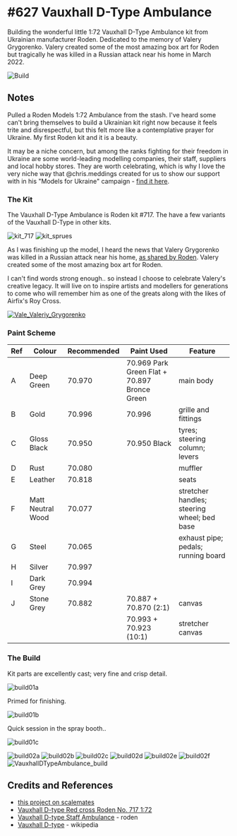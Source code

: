 # #627 Vauxhall D-Type Ambulance

Building the wonderful little 1:72 Vauxhall D-Type Ambulance kit from Ukrainian manufacturer Roden.
Dedicated to the memory of Valery Grygorenko. Valery created some of the most amazing box art for Roden but tragically he was killed in a Russian attack near his home in March 2022.

![Build](./assets/VauxhallDTypeAmbulance_build.jpg?raw=true)

## Notes

Pulled a Roden Models 1:72 Ambulance from the stash. I've heard some can't bring themselves to build a Ukrainian kit right now because it feels trite and disrespectful, but this felt more like a contemplative prayer for Ukraine. My first Roden kit and it is a beauty.

It may be a niche concern, but among the ranks fighting for their freedom in Ukraine are some world-leading modelling companies, their staff, suppliers and local hobby stores. They are worth celebrating, which is why I love the very niche way that @chris.meddings created for us to show our support with in his "Models for Ukraine" campaign - [find it here](https://www.insidethearmour.com/product-page/models-for-ukraine-book).

### The Kit

The Vauxhall D-Type Ambulance is Roden kit #717. The have a few variants of the Vauxhall D-Type in other kits.

![kit_717](./assets/kit_717.jpg?raw=true)
![kit_sprues](./assets/kit_sprues.jpg?raw=true)

As I was finishing up the model, I heard the news that Valery Grygorenko was killed in a Russian attack near his home, [as shared by Roden](http://www.roden.eu/IMG/Valeriy_Grygorenko.JPG). Valery created some of the most amazing box art for Roden.

I can't find words strong enough.. so instead I choose to celebrate Valery's creative legacy. It will live on to inspire artists and modellers for generations to come who will remember him as one of the greats along with the likes of Airfix's Roy Cross.

[![Vale_Valeriy_Grygorenko](./assets/Vale_Valeriy_Grygorenko.jpg?raw=true)](http://www.roden.eu/IMG/Valeriy_Grygorenko.JPG)

### Paint Scheme

| Ref | Colour            | Recommended | Paint Used  | Feature       |
|-----|-------------------|-------------|-------------|---------------|
| A   | Deep Green        | 70.970      | 70.969 Park Green Flat + 70.897 Bronce Green             | main body              |
| B   | Gold              | 70.996      | 70.996            | grille and fittings              |
| C   | Gloss Black       | 70.950      | 70.950 Black      | tyres; steering column; levers               |
| D   | Rust              | 70.080      |             | muffler              |
| E   | Leather           | 70.818      |             | seats              |
| F   | Matt Neutral Wood | 70.077      |             | stretcher handles; steering wheel; bed base              |
| G   | Steel             | 70.065      |             | exhaust pipe; pedals; running board              |
| H   | Silver            | 70.997      |             |               |
| I   | Dark Grey         | 70.994      |             |               |
| J   | Stone Grey        | 70.882      | 70.887 + 70.870 (2:1)            | canvas              |
|     |                   |             | 70.993 + 70.923 (10:1)           | stretcher canvas              |

### The Build

Kit parts are excellently cast; very fine and crisp detail.

![build01a](./assets/build01a.jpg?raw=true)

Primed for finishing.

![build01b](./assets/build01b.jpg?raw=true)

Quick session in the spray booth..

![build01c](./assets/build01c.jpg?raw=true)

![build02a](./assets/build02a.jpg?raw=true)
![build02b](./assets/build02b.jpg?raw=true)
![build02c](./assets/build02c.jpg?raw=true)
![build02d](./assets/build02d.jpg?raw=true)
![build02e](./assets/build02e.jpg?raw=true)
![build02f](./assets/build02f.jpg?raw=true)
![VauxhallDTypeAmbulance_build](./assets/VauxhallDTypeAmbulance_build.jpg?raw=true)

## Credits and References

* [this project on scalemates](https://www.scalemates.com/profiles/mate.php?id=74137&p=projects&project=120359)
* [Vauxhall D-type Red cross Roden  No. 717 1:72](https://www.scalemates.com/kits/roden-717-vauxhall-d-type-red-cross--1048054)
* [Vauxhall D-type Staff Ambulance](http://www.roden.eu/HTML/717.html) - roden
* [Vauxhall D-type](https://en.wikipedia.org/wiki/Vauxhall_D-Type) - wikipedia
